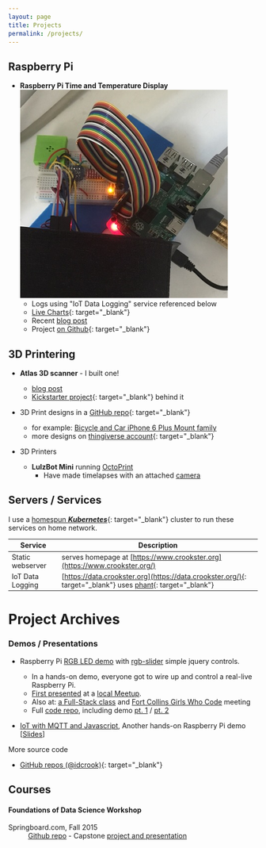 ```yaml
---
layout: page
title: Projects
permalink: /projects/
---
```


## Raspberry Pi

- **Raspberry Pi Time and Temperature Display**
![timetemp photo >](/images/updated-timetemp-June-2018.jpeg)
  - Logs using "IoT Data Logging" service referenced below
  - [Live Charts](https://github.crookster.org/timetemp/){: target="_blank"}
  - Recent [blog post](/Moving-Indoor-Weather-Logging-To-Phant/)
  - Project [on Github](https://github.com/idcrook/timetemp){: target="_blank"}

## 3D Printering

- **Atlas 3D scanner** - I built one!
  - [blog post](/Atlas3D-scanner-ftw/)
  - [Kickstarter project](https://www.kickstarter.com/projects/1545315380/atlas-3d-the-3d-scanner-you-print-and-build-yourse){: target="_blank"} behind it
- 3D Print designs in a [GitHub repo](https://github.com/idcrook/psychic-winner){: target="_blank"}
  - for example: [Bicycle and Car iPhone 6 Plus Mount family](https://github.com/idcrook/psychic-winner/blob/master/iphone_6plus_mount_family/README.md)
  - more designs on [thingiverse account](http://www.thingiverse.com/dpc/designs){: target="_blank"}

- 3D Printers
  - **LulzBot Mini** running [OctoPrint](http://octoprint.org)
    - Have made timelapses with an attached [camera](https://www.youtube.com/watch?v=2JExahTK4Vo&feature=youtu.be)

## Servers / Services


I use a [homespun **_Kubernetes_**](https://github.com/idcrook/kubernetes-homespun){: target="_blank"} cluster to run these services on home network.

| Service | Description |
| --- | --- |
| Static webserver | serves homepage at [https://www.crookster.org](https://www.crookster.org/) |
| IoT Data Logging | [https://data.crookster.org](https://data.crookster.org/){: target="_blank"} uses [phant]("https://github.com/idcrook/phant){: target="_blank"} |


# Project Archives

### Demos / Presentations

- Raspberry Pi [RGB LED demo](http://idcrook.github.io/rpi-hw-js-demo/) with [rgb-slider](https://github.com/idcrook/rgb-slider) simple jquery controls.
    - In a hands-on demo, everyone got to wire up and control a real-live Raspberry Pi.
	- [First presented](/Raspberry-Pi-and-JavaScript-Jam/) at a [local Meetup](http://www.meetup.com/NoCo-JavaScript-Meetup/events/224542835/).
    -  Also at: [a Full-Stack class](/More-RasPi-Javascript/) and [Fort Collins Girls Who Code](/Even-More-RasPi-Javascript/) meeting
	- Full [code repo](https://github.com/idcrook/rpi-hw-js-demo), including demo [pt. 1](https://github.com/idcrook/rpi-hw-js-demo/blob/gh-pages/demo_notes/demo1.md) / [pt. 2](https://github.com/idcrook/rpi-hw-js-demo/blob/gh-pages/demo_notes/demo2.md)

- [IoT with MQTT and Javascript](https://github.com/idcrook/rpi-iot-demo-2017), Another hands-on Raspberry Pi demo [[Slides](http://idcrook.github.io/rpi-iot-demo-2017/presentation.html)]

More source code

 - [GitHub repos (@idcrook)](https://github.com/idcrook?tab=repositories){: target="_blank"}


## Courses

#### Foundations of Data Science Workshop
<dl>
  <dt>Springboard.com, Fall 2015</dt>
  <dd>
    <a href="https://github.com/idcrook/SR_Foundations_DS_Fall_2015" target="_blank">Github repo</a> - Capstone <a href="https://github.com/idcrook/SR_Foundations_DS_Fall_2015/tree/master/capstone" target="_blank">project and presentation</a>
  </dd>
</dl>
